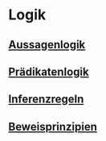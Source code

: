# Logik
## [Aussagenlogik](aussagenlogik.md)
## [Prädikatenlogik](praedikatenlogik.md)
## [Inferenzregeln](ableitungsregeln.md)
## [Beweisprinzipien](beweisprinzipien.md)

